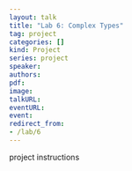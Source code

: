 ```yaml
---
layout: talk
title: "Lab 6: Complex Types"
tag: project
categories: []
kind: Project
series: project
speaker:
authors:
pdf:
image:
talkURL:
eventURL:
event:
redirect_from:
- /lab/6
---
```


project instructions
